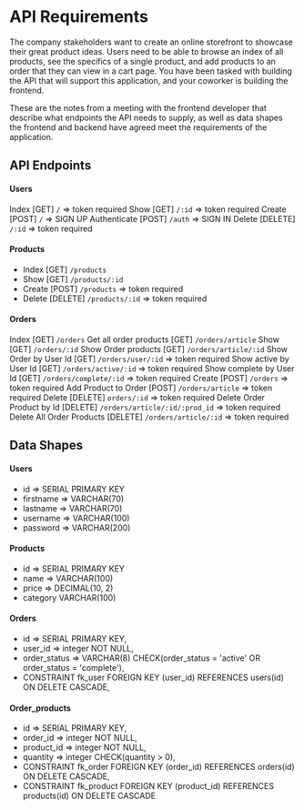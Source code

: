 # API Requirements
The company stakeholders want to create an online storefront to showcase their great product ideas. Users need to be able to browse an index of all products, see the specifics of a single product, and add products to an order that they can view in a cart page. You have been tasked with building the API that will support this application, and your coworker is building the frontend.

These are the notes from a meeting with the frontend developer that describe what endpoints the API needs to supply, as well as data shapes the frontend and backend have agreed meet the requirements of the application.

## API Endpoints

#### Users

Index [GET] `/` => token required
Show [GET] `/:id` => token required
Create [POST] `/` => SIGN UP
Authenticate [POST] `/auth` => SIGN IN
Delete [DELETE] `/:id` => token required

#### Products

- Index [GET] `/products`
- Show [GET] `/products/:id`
- Create [POST] `/products` => token required
- Delete [DELETE] `/products/:id` => token required

#### Orders

Index [GET] `/orders`
Get all order products [GET] `/orders/article`
Show [GET] `/orders/:id`
Show Order products [GET] `/orders/article/:id`
Show Order by User Id [GET] `/orders/user/:id` => token required
Show active by User Id [GET] `/orders/active/:id` => token required
Show complete by User Id [GET] `/orders/complete/:id` => token required
Create [POST] `/orders` => token required
Add Product to Order [POST] `/orders/article` => token required
Delete [DELETE] `orders/:id` => token required
Delete Order Product by Id [DELETE] `/orders/article/:id/:prod_id` => token required
Delete All Order Products [DELETE] `/orders/article/:id` => token required

## Data Shapes

#### Users
- id => SERIAL PRIMARY KEY
- firstname => VARCHAR(70)
- lastname => VARCHAR(70)
- username => VARCHAR(100)
- password => VARCHAR(200)

#### Products
- id => SERIAL PRIMARY KEY
- name => VARCHAR(100)
- price => DECIMAL(10, 2)
- category VARCHAR(100)

#### Orders
- id => SERIAL PRIMARY KEY,
- user_id => integer NOT NULL,
- order_status => VARCHAR(8) CHECK(order_status = 'active' OR order_status = 'complete'),
- CONSTRAINT fk_user FOREIGN KEY (user_id) REFERENCES users(id) ON DELETE CASCADE,

#### Order_products
- id => SERIAL PRIMARY KEY,
- order_id => integer NOT NULL,
- product_id => integer NOT NULL,
- quantity => integer CHECK(quantity > 0),
- CONSTRAINT fk_order FOREIGN KEY (order_id) REFERENCES orders(id) ON DELETE CASCADE,
- CONSTRAINT fk_product FOREIGN KEY (product_id) REFERENCES products(id) ON DELETE CASCADE